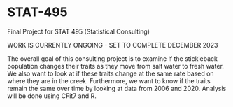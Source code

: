 # STAT-495
Final Project for STAT 495 (Statistical Consulting)

WORK IS CURRENTLY ONGOING - SET TO COMPLETE DECEMBER 2023

The overall goal of this consulting project is to examine if the stickleback population changes their traits as they move from salt water to fresh water. We also want to look at if these traits change at the same rate based on where they are in the creek. Furthermore, we want to know if the traits remain the same over time by looking at data from 2006 and 2020. Analysis will be done using CFit7 and R.
